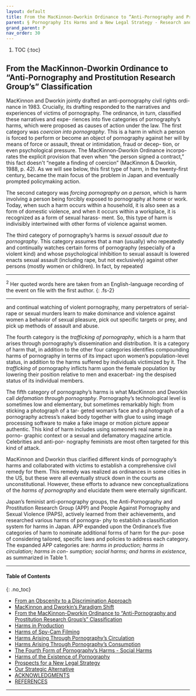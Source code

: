 ```yaml
---
layout: default
title: From the MacKinnon-Dworkin Ordinance to “Anti-Pornography and Prostitution Research Group’s” Classification
parent: § Pornography Its Harms and a New Legal Strategy - Research and Experience in Japan 
grand_parent: P 
nav_order: 30 
---
```

<style>
.dont-break-out {
  /* These are technically the same, but use both */
  overflow-wrap: break-word;
  word-wrap: break-word;

     -ms-word-break: break-all;
  /* This is the dangerous one in WebKit, as it breaks things wherever */
  word-break: break-all;
  /* Instead use this non-standard one: */
  word-break: break-word;
}

.youtube-container {
    position: relative;
    width: 100%;
    height: 0;
    padding-bottom: 56.25%;
}
.youtube-video {
    position: absolute;
    top: 0;
    left: 0;
    width: 100%;
    height: 100%;
}

</style>

<div class="dont-break-out" markdown="1">

1. TOC
{:toc}

## From the MacKinnon-Dworkin Ordinance to “Anti-Pornography and Prostitution Research Group’s” Classification

MacKinnon and Dworkin jointly drafted an anti-pornography civil rights ordi- nance in 1983. Crucially, its drafting responded to the narratives and experiences of victims of pornography. The ordinance, in turn, classified these narratives and expe- riences into five categories of pornography’s harms, which were proposed as causes of action under the law. The first category was *coercion into pornography*. This is a harm in which a person is forced to perform or become an object of pornography against her will by means of force or assault, threat or intimidation, fraud or decep- tion, or even psychological pressure. The MacKinnon-Dworkin Ordinance incorpo- rates the explicit provision that even when “the person signed a contract,” this fact doesn't “negate a finding of coercion” (MacKinnon & Dworkin, 1988, p. 42). As we will see below, this first type of harm, in the twenty-first century, became the main focus of the problem in Japan and eventually prompted policymaking action.

The second category was *forcing pornography on a person*, which is harm involving a person being forcibly exposed to pornography at home or work. Today, when such a harm occurs within a household, it is also seen as a form of domestic violence, and when it occurs within a workplace, it is recognized as a form of sexual harass- ment. So, this type of harm is indivisibly intertwined with other forms of violence against women.

The third category of pornography’s harms is *sexual assault due to pornography*. This category assumes that a man (usually) who repeatedly and continually watches certain forms of pornography (especially of a violent kind) and whose psychological inhibition to sexual assault is lowered enacts sexual assault (including rape, but not exclusively) against other persons (mostly women or children). In fact, by repeated

***  
<sup>2</sup> Her quoted words here are taken from an English-language recording of the event on file with the first author.
{: .fs-2}
***

and continual watching of violent pornography, many perpetrators of serial-rape or sexual murders learn to make dominance and violence against women a behavior of sexual pleasure, pick out specific targets or prey, and pick up methods of assault and abuse.

The fourth category is the *trafficking of pornography*, which is a harm that arises through pornography’s dissemination and distribution. It is a category of harm that, in addition to the other four categories identifies compounding harms of pornography in terms of its impact upon women’s population-level status, in addition to the harms suffered by individuals victimized by it. The *trafficking* of pornography inflicts harm upon the female population by lowering their position relative to men and exacerbat- ing the despised status of its individual members.

The fifth category of pornography’s harms is what MacKinnon and Dworkin call *defamation through pornography*. Pornography’s technological level is sometimes low and elementary, but sometimes remarkably high: from sticking a photograph of a tar- geted woman’s face and a photograph of a pornography actress’s naked body together with glue to using image processing software to make a fake image or motion picture appear authentic. This kind of harm includes using someone’s real name in a porno- graphic context or a sexual and defamatory magazine article. Celebrities and anti-por- nography feminists are most often targeted for this kind of attack.

MacKinnon and Dworkin thus clarified different kinds of pornography’s harms and collaborated with victims to establish a comprehensive civil remedy for them. This remedy was realized as ordinances in some cities in the US, but these were all eventually struck down in the courts as unconstitutional. However, these efforts to advance new conceptualizations of the *harms of pornography* and elucidate them were eternally significant.

Japan’s feminist anti-pornography groups, the Anti-Pornography and Prostitution Research Group (APP) and People Against Pornography and Sexual Violence (PAPS), actively learned from their achievements, and researched various harms of pornogra- phy to establish a classification system for harms in Japan. APP expanded upon the Ordinance’s five categories of harm to nominate additional forms of harm for the pur- pose of considering tailored, specific laws and policies to address each category. The expanded APP categories are: *harms in production; harms in circulation; harms in con- sumption; social harms; and harms in existence*, as summarized in Table 1.

***

#### Table of Contents
{: .no_toc}

<ul><li> <a href="/docs/P/Pornography-Its-Harms-and-a-New-Legal-Strategy-Research-and-Experience-in-Japan-1/">From an Obscenity to a Discrimination Approach</a></li><li> <a href="/docs/P/Pornography-Its-Harms-and-a-New-Legal-Strategy-Research-and-Experience-in-Japan-2/">MacKinnon and Dworkin’s Paradigm Shift</a></li><li> <a href="/docs/P/Pornography-Its-Harms-and-a-New-Legal-Strategy-Research-and-Experience-in-Japan-3/">From the MacKinnon-Dworkin Ordinance to “Anti-Pornography and Prostitution Research Group’s” Classification</a></li><li> <a href="/docs/P/Pornography-Its-Harms-and-a-New-Legal-Strategy-Research-and-Experience-in-Japan-4/">Harms in Production</a></li><li> <a href="/docs/P/Pornography-Its-Harms-and-a-New-Legal-Strategy-Research-and-Experience-in-Japan-5/">Harms of Spy-Cam Filming</a></li><li> <a href="/docs/P/Pornography-Its-Harms-and-a-New-Legal-Strategy-Research-and-Experience-in-Japan-6/">Harms Arising Through Pornography’s Circulation</a></li><li> <a href="/docs/P/Pornography-Its-Harms-and-a-New-Legal-Strategy-Research-and-Experience-in-Japan-7/">Harms Arising Through Pornography’s Consumption</a></li><li> <a href="/docs/P/Pornography-Its-Harms-and-a-New-Legal-Strategy-Research-and-Experience-in-Japan-8/">The Fourth Form of Pornography’s Harms - Social Harms</a></li><li> <a href="/docs/P/Pornography-Its-Harms-and-a-New-Legal-Strategy-Research-and-Experience-in-Japan-9/">Harms of the Existence of Pornography</a></li><li> <a href="/docs/P/Pornography-Its-Harms-and-a-New-Legal-Strategy-Research-and-Experience-in-Japan-10/">Prospects for a New Legal Strategy</a></li><li> <a href="/docs/P/Pornography-Its-Harms-and-a-New-Legal-Strategy-Research-and-Experience-in-Japan-11/">Our Strategic Alternative</a></li><li> <a href="/docs/P/Pornography-Its-Harms-and-a-New-Legal-Strategy-Research-and-Experience-in-Japan-12/">ACKNOWLEDGMENTS</a></li><li> <a href="/docs/P/Pornography-Its-Harms-and-a-New-Legal-Strategy-Research-and-Experience-in-Japan-13/">REFERENCES</a></li></ul>

***

</div>
